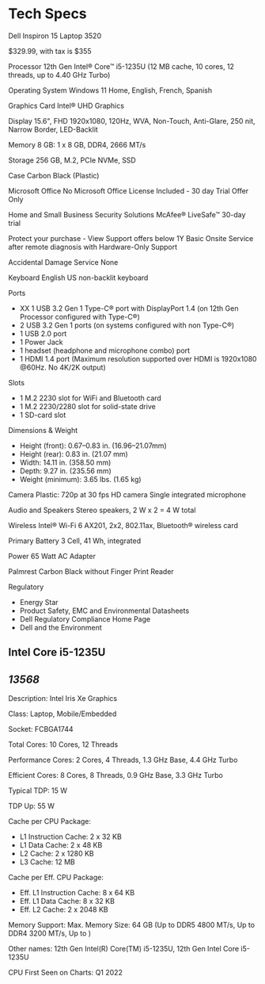 Tech Specs
==========
Dell Inspiron 15 Laptop 3520

$329.99, with tax is $355

Processor
12th Gen Intel® Core™ i5-1235U (12 MB cache, 10 cores, 12 threads, up to 4.40 GHz Turbo)

Operating System
Windows 11 Home, English, French, Spanish

Graphics Card
Intel® UHD Graphics

Display
15.6", FHD 1920x1080, 120Hz, WVA, Non-Touch, Anti-Glare, 250 nit, Narrow Border, LED-Backlit

Memory 
8 GB: 1 x 8 GB, DDR4, 2666 MT/s

Storage
256 GB, M.2, PCIe NVMe, SSD

Case
Carbon Black (Plastic)

Microsoft Office
No Microsoft Office License Included - 30 day Trial Offer Only

Home and Small Business Security Solutions
McAfee® LiveSafe™ 30-day trial

Protect your purchase - View Support offers below 
1Y Basic Onsite Service after remote diagnosis with Hardware-Only Support

Accidental Damage Service
None

Keyboard
English US non-backlit keyboard

Ports
- XX 1 USB 3.2 Gen 1 Type-C® port with DisplayPort 1.4 (on 12th Gen Processor configured with Type-C®)
- 2 USB 3.2 Gen 1 ports (on systems configured with non Type-C®)
- 1 USB 2.0 port
- 1 Power Jack
- 1 headset (headphone and microphone combo) port
- 1 HDMI 1.4 port (Maximum resolution supported over HDMI is 1920x1080 @60Hz. No 4K/2K output)

Slots
- 1 M.2 2230 slot for WiFi and Bluetooth card
- 1 M.2 2230/2280 slot for solid-state drive
- 1 SD-card slot

Dimensions & Weight
- Height (front): 0.67–0.83 in. (16.96–21.07mm)
- Height (rear): 0.83 in. (21.07 mm)
- Width: 14.11 in. (358.50 mm)
- Depth: 9.27 in. (235.56 mm)
- Weight (minimum): 3.65 lbs. (1.65 kg)

Camera
Plastic: 720p at 30 fps HD camera Single integrated microphone

Audio and Speakers
Stereo speakers, 2 W x 2 = 4 W total

Wireless 
Intel® Wi-Fi 6 AX201, 2x2, 802.11ax, Bluetooth® wireless card

Primary Battery
3 Cell, 41 Wh, integrated

Power
65 Watt AC Adapter

Palmrest
Carbon Black without Finger Print Reader

Regulatory
- Energy Star
- Product Safety, EMC and Environmental Datasheets
- Dell Regulatory Compliance Home Page
- Dell and the Environment


Intel Core i5-1235U
-------------------

## ***13568***

Description: Intel Iris Xe Graphics

Class: Laptop, Mobile/Embedded

Socket: FCBGA1744

Total Cores: 10 Cores, 12 Threads

Performance Cores: 2 Cores, 4 Threads, 1.3 GHz Base, 4.4 GHz Turbo

Efficient Cores: 8 Cores, 8 Threads, 0.9 GHz Base, 3.3 GHz Turbo

Typical TDP: 15 W

TDP Up: 55 W

Cache per CPU Package:
- L1 Instruction Cache: 2 x 32 KB
- L1 Data Cache: 2 x 48 KB
- L2 Cache: 2 x 1280 KB
- L3 Cache: 12 MB

Cache per Eff. CPU Package:
- Eff. L1 Instruction Cache: 8 x 64 KB
- Eff. L1 Data Cache: 8 x 32 KB
- Eff. L2 Cache: 2 x 2048 KB

Memory Support: Max. Memory Size: 64 GB (Up to DDR5 4800 MT/s, Up to DDR4 3200 MT/s, Up to )

Other names: 12th Gen Intel(R) Core(TM) i5-1235U, 12th Gen Intel Core i5-1235U

CPU First Seen on Charts: Q1 2022
